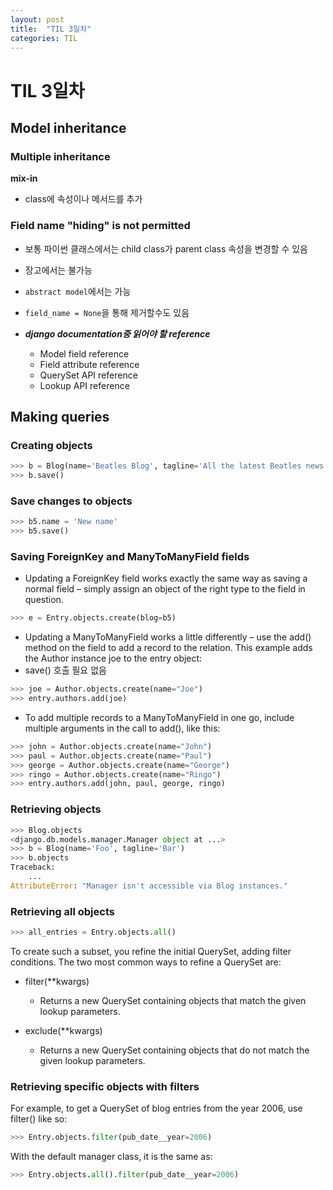 ```yaml
---
layout: post
title:  "TIL 3일차"
categories: TIL
---
```


# TIL 3일차

## Model inheritance

### Multiple inheritance

**mix-in**

* class에 속성이나 메서드를 추가


### Field name "hiding" is not permitted

* 보통 파이썬 클래스에서는 child class가 parent class 속성을 변경할 수 있음
* 장고에서는 불가능
* `abstract model`에서는 가능
* `field_name = None`을 통해 제거할수도 있음

* **_django documentation중 읽어야 할 reference_**
	* Model field reference
	* Field attribute reference
	* QuerySet API reference
	* Lookup API reference

## Making queries

### Creating objects

```python
>>> b = Blog(name='Beatles Blog', tagline='All the latest Beatles news.')
>>> b.save()
```

### Save changes to objects

```python
>>> b5.name = 'New name'
>>> b5.save()
```

### Saving ForeignKey and ManyToManyField fields

* Updating a ForeignKey field works exactly the same way as saving a normal field – simply assign an object of the right type to the field in question.

```python
>>> e = Entry.objects.create(blog=b5)
```

* Updating a ManyToManyField works a little differently – use the add() method on the field to add a record to the relation. This example adds the Author instance joe to the entry object:
* save() 호출 필요 없음

```python
>>> joe = Author.objects.create(name="Joe")
>>> entry.authors.add(joe)
```

* To add multiple records to a ManyToManyField in one go, include multiple arguments in the call to add(), like this:

```python
>>> john = Author.objects.create(name="John")
>>> paul = Author.objects.create(name="Paul")
>>> george = Author.objects.create(name="George")
>>> ringo = Author.objects.create(name="Ringo")
>>> entry.authors.add(john, paul, george, ringo)
```

### Retrieving objects

```python
>>> Blog.objects
<django.db.models.manager.Manager object at ...>
>>> b = Blog(name='Foo', tagline='Bar')
>>> b.objects
Traceback:
    ...
AttributeError: "Manager isn't accessible via Blog instances."
```

### Retrieving all objects

```python
>>> all_entries = Entry.objects.all()
```

To create such a subset, you refine the initial QuerySet, adding filter conditions. The two most common ways to refine a QuerySet are:

* filter(\*\*kwargs)
	* Returns a new QuerySet containing objects that match the given lookup parameters.

* exclude(**kwargs)
	* Returns a new QuerySet containing objects that do not match the given lookup parameters.

### Retrieving specific objects with filters

For example, to get a QuerySet of blog entries from the year 2006, use filter() like so:

```python
>>> Entry.objects.filter(pub_date__year=2006)
```

With the default manager class, it is the same as:

```python
>>> Entry.objects.all().filter(pub_date__year=2006)
```

